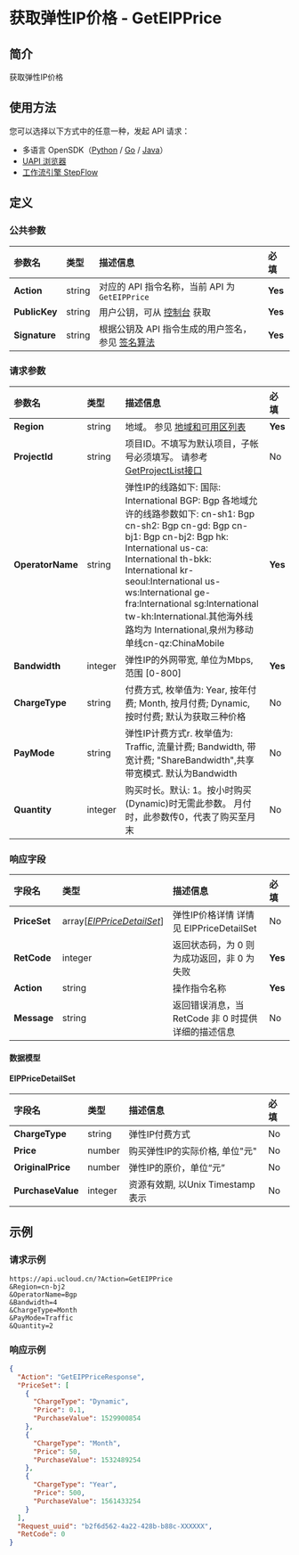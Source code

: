 # 获取弹性IP价格 - GetEIPPrice

## 简介

获取弹性IP价格





## 使用方法

您可以选择以下方式中的任意一种，发起 API 请求：
- 多语言 OpenSDK（[Python](https://github.com/ucloud/ucloud-sdk-python3) / [Go](https://github.com/ucloud/ucloud-sdk-go) / [Java](https://github.com/ucloud/ucloud-sdk-java)）
- [UAPI 浏览器](https://console.ucloud.cn/uapi/detail?id=GetEIPPrice)
- [工作流引擎 StepFlow](https://console.ucloud.cn/stepflow/manage/)

## 定义

### 公共参数

| 参数名 | 类型 | 描述信息 | 必填 |
|:---|:---|:---|:---|
| **Action**     | string  | 对应的 API 指令名称，当前 API 为 `GetEIPPrice`                        | **Yes** |
| **PublicKey**  | string  | 用户公钥，可从 [控制台](https://console.ucloud.cn/uapi/apikey) 获取                                             | **Yes** |
| **Signature**  | string  | 根据公钥及 API 指令生成的用户签名，参见 [签名算法](api/summary/signature.md)  | **Yes** |

### 请求参数

| 参数名 | 类型 | 描述信息 | 必填 |
|:---|:---|:---|:---|
| **Region** | string | 地域。 参见 [地域和可用区列表](api/summary/regionlist) |**Yes**|
| **ProjectId** | string | 项目ID。不填写为默认项目，子帐号必须填写。 请参考[GetProjectList接口](api/summary/get_project_list) |No|
| **OperatorName** | string | 弹性IP的线路如下: 国际: International BGP: Bgp 各地域允许的线路参数如下: cn-sh1: Bgp cn-sh2: Bgp cn-gd: Bgp cn-bj1: Bgp cn-bj2: Bgp hk: International us-ca: International th-bkk: International kr-seoul:International us-ws:International ge-fra:International sg:International tw-kh:International.其他海外线路均为 International,泉州为移动单线cn-qz:ChinaMobile |**Yes**|
| **Bandwidth** | integer | 弹性IP的外网带宽, 单位为Mbps, 范围 [0-800] |**Yes**|
| **ChargeType** | string | 付费方式, 枚举值为: Year, 按年付费; Month, 按月付费; Dynamic, 按时付费; 默认为获取三种价格 |No|
| **PayMode** | string | 弹性IP计费方式r. 枚举值为: Traffic, 流量计费; Bandwidth, 带宽计费; "ShareBandwidth",共享带宽模式. 默认为Bandwidth |No|
| **Quantity** | integer | 购买时长。默认: 1。按小时购买(Dynamic)时无需此参数。 月付时，此参数传0，代表了购买至月末 |No|

### 响应字段

| 字段名 | 类型 | 描述信息 | 必填 |
|:---|:---|:---|:---|
| **PriceSet** | array[[*EIPPriceDetailSet*](#EIPPriceDetailSet)] | 弹性IP价格详情 详情见 EIPPriceDetailSet |No|
| **RetCode** | integer | 返回状态码，为 0 则为成功返回，非 0 为失败 |**Yes**|
| **Action** | string | 操作指令名称 |**Yes**|
| **Message** | string | 返回错误消息，当 RetCode 非 0 时提供详细的描述信息 |No|

#### 数据模型


#### EIPPriceDetailSet

| 字段名 | 类型 | 描述信息 | 必填 |
|:---|:---|:---|:---|
| **ChargeType** | string | 弹性IP付费方式 |No|
| **Price** | number | 购买弹性IP的实际价格, 单位"元" |No|
| **OriginalPrice** | number | 弹性IP的原价，单位“元” |No|
| **PurchaseValue** | integer | 资源有效期, 以Unix Timestamp表示 |No|

## 示例

### 请求示例
    
```
https://api.ucloud.cn/?Action=GetEIPPrice
&Region=cn-bj2
&OperatorName=Bgp
&Bandwidth=4
&ChargeType=Month
&PayMode=Traffic
&Quantity=2
```

### 响应示例
    
```json
{
  "Action": "GetEIPPriceResponse",
  "PriceSet": [
    {
      "ChargeType": "Dynamic",
      "Price": 0.1,
      "PurchaseValue": 1529900854
    },
    {
      "ChargeType": "Month",
      "Price": 50,
      "PurchaseValue": 1532489254
    },
    {
      "ChargeType": "Year",
      "Price": 500,
      "PurchaseValue": 1561433254
    }
  ],
  "Request_uuid": "b2f6d562-4a22-428b-b88c-XXXXXX",
  "RetCode": 0
}
```




